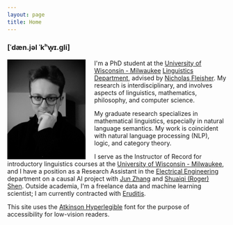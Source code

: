 ```yaml
---
layout: page
title: Home
---
```


### [ˈdæn.jəl ˈkʰw̥ɪ.ɡli]

<img src="/images/quigley_daniel_headshot.jpg" alt="Profile Picture" style="float: left; margin-right: 20px; width: 180px;">

I'm a PhD student at the [University of Wisconsin - Milwaukee](https://uwm.edu/) [Linguistics Department](https://uwm.edu/linguistics/), advised by [Nicholas Fleisher](https://uwm.edu/linguistics/people/fleisher-nicholas/). My research is interdisciplinary, and involves aspects of linguistics, mathematics, philosophy, and computer science. 



My graduate research specializes in mathematical linguistics, especially in natural language semantics. My work is coincident with natural language processing (NLP), logic, and category theory.

I serve as the Instructor of Record for introductory linguistics courses at the [University of Wisconsin - Milwaukee](https://uwm.edu/), and I have a position as a Research Assistant in the [Electrical Engineering](https://uwm.edu/engineering/departments/electrical-engineering/) department on a causal AI project with [Jun Zhang](https://uwm.edu/engineering/people/zhang-jun/) and [Shuaiqi (Roger) Shen](https://uwm.edu/engineering/people/shen-shuaiqi-roger/). Outside academia, I'm a freelance data and machine learning scientist; I am currently contracted with [Eruditis](https://www.linkedin.com/company/eruditis/).

This site uses the [Atkinson Hyperlegible](https://brailleinstitute.org/freefont) font for the purpose of accessibility for low-vision readers.
